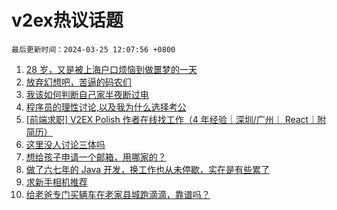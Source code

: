 # v2ex热议话题

`最后更新时间：2024-03-25 12:07:56 +0800`

1. [28 岁，又是被上海户口烦恼到做噩梦的一天](https://www.v2ex.com/t/1026490)
1. [放弃幻想吧，苦逼的码农们](https://www.v2ex.com/t/1026580)
1. [我该如何判断自己家半夜断过电](https://www.v2ex.com/t/1026489)
1. [程序员的理性讨论,以及我为什么选择考公](https://www.v2ex.com/t/1026475)
1. [[前端求职] V2EX Polish 作者在线找工作（4 年经验｜深圳/广州｜ React｜附简历）](https://www.v2ex.com/t/1026619)
1. [这里没人讨论三体吗](https://www.v2ex.com/t/1026641)
1. [想给孩子申请一个邮箱，用哪家的？](https://www.v2ex.com/t/1026640)
1. [做了六七年的 Java 开发，换工作也从未停歇，实在是有些累了](https://www.v2ex.com/t/1026492)
1. [求新手相机推荐](https://www.v2ex.com/t/1026625)
1. [给老爸专门买辆车在老家县城跑滴滴，靠谱吗？](https://www.v2ex.com/t/1026634)

